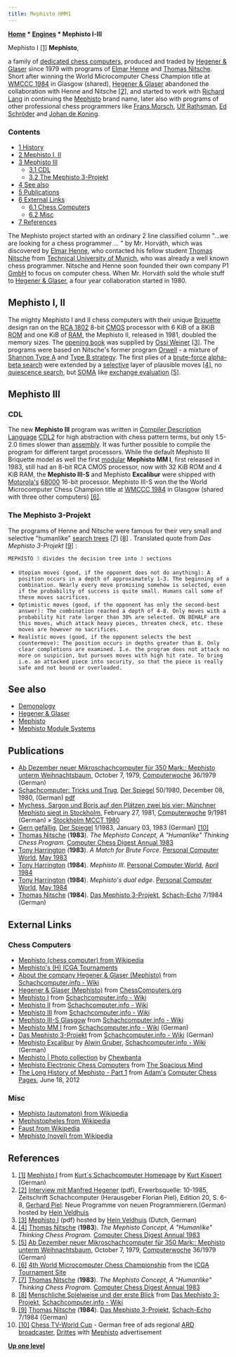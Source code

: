 ```yaml
---
title: Mephisto HMM1
---
```

**[Home](Home "Home") \* [Engines](Engines "Engines") \* Mephisto I-III**



 [](http://www.schachcomputer.at/mep1.htm) Mephisto I <a id="cite-note-1" href="#cite-ref-1">[1]</a> 
**Mephisto**,  

a family of [dedicated chess computers](Dedicated_Chess_Computers "Dedicated Chess Computers"), produced and traded by [Hegener & Glaser](Hegener_%26_Glaser "Hegener & Glaser") since 1979 with programs of [Elmar Henne](Elmar_Henne "Elmar Henne") and [Thomas Nitsche](Thomas_Nitsche "Thomas Nitsche"). Short after winning the World Microcomputer Chess Champion title at [WMCCC 1984](WMCCC_1984 "WMCCC 1984") in Glasgow (shared), [Hegener & Glaser](Hegener_%26_Glaser "Hegener & Glaser") abandoned the collaboration with Henne and Nitsche <a id="cite-note-2" href="#cite-ref-2">[2]</a>, and started to work with [Richard Lang](Richard_Lang "Richard Lang") in continuing the [Mephisto](Mephisto "Mephisto") brand name, later also with programs of other professional chess programmers like [Frans Morsch](Frans_Morsch "Frans Morsch"), [Ulf Rathsman](Ulf_Rathsman "Ulf Rathsman"), [Ed Schröder](Ed_Schroder "Ed Schroder") and [Johan de Koning](Johan_de_Koning "Johan de Koning"). 



### Contents


* [1 History](#history)
* [2 Mephisto I, II](#mephisto-i.2c-ii)
* [3 Mephisto III](#mephisto-iii)
	+ [3.1 CDL](#cdl)
	+ [3.2 The Mephisto 3-Projekt](#the-mephisto-3-projekt)
* [4 See also](#see-also)
* [5 Publications](#publications)
* [6 External Links](#external-links)
	+ [6.1 Chess Computers](#chess-computers)
	+ [6.2 Misc](#misc)
* [7 References](#references)






The Mephisto project started with an ordinary 2 line classified column "...we are looking for a chess programmer ... "
by Mr. Horváth, which was discovered by [Elmar Henne](Elmar_Henne "Elmar Henne"), who contacted his fellow student [Thomas Nitsche](Thomas_Nitsche "Thomas Nitsche") from [Technical University of Munich](Technical_University_of_Munich "Technical University of Munich"), who was already a well known chess programmer. Nitsche and Henne soon founded their own company P1 [GmbH](https://en.wikipedia.org/wiki/Gesellschaft_mit_beschr%C3%A4nkter_Haftung) to focus on computer chess. When Mr. Horváth sold the whole stuff to [Hegener & Glaser](Hegener_%26_Glaser "Hegener & Glaser"), a four year collaboration started in 1980.




## Mephisto I, II


The mighty Mephisto I and II chess computers with their unique [Briquette](https://en.wikipedia.org/wiki/Briquette) design ran on the [RCA 1802](https://en.wikipedia.org/wiki/RCA_1802) 8-bit [CMOS](https://en.wikipedia.org/wiki/CMOS) processor with 6 KiB of a 8KiB [ROM](Memory#ROM "Memory") and one KiB of [RAM](Memory#RAM "Memory"), the Mephisto II, released in 1981, doubled the memory sizes. The [opening book](Opening_Book "Opening Book") was supplied by [Ossi Weiner](Ossi_Weiner "Ossi Weiner") <a id="cite-note-3" href="#cite-ref-3">[3]</a>. The programs were based on Nitsche's former program [Orwell](Orwell "Orwell") - a mixture of [Shannon Type A](Type_A_Strategy "Type A Strategy") and [Type B strategy](Type_B_Strategy "Type B Strategy"). The first plies of a [brute-force](Brute-Force "Brute-Force") [alpha-beta search](Alpha-Beta "Alpha-Beta") were extended by a [selective](Selectivity "Selectivity") layer of plausible moves <a id="cite-note-4" href="#cite-ref-4">[4]</a>, no [quiescence search](Quiescence_Search "Quiescence Search"), but [SOMA](SOMA#SOMAALGO "SOMA") like [exchange evaluation](Static_Exchange_Evaluation "Static Exchange Evaluation") <a id="cite-note-5" href="#cite-ref-5">[5]</a>.




## Mephisto III


### CDL


The new **Mephisto III** program was written in [Compiler Description Language](https://en.wikipedia.org/wiki/Compiler_Description_Language) [CDL2](http://everything2.com/title/CDL2) for high abstraction with chess pattern terms, but only 1.5-2.0 times slower than [assembly](Assembly "Assembly"). It was further possible to compile the program for different target processors. While the default Mephisto III Briquette model as well the first [modular](Mephisto_Module_Systems "Mephisto Module Systems") **Mephisto MM I**, first released in 1983, still had an 8-bit RCA CMOS processor, now with 32 KiB ROM and 4 KiB RAM, the **Mephisto III-S** and Mephisto **Excalibur** were shipped with [Motorola's](index.php?title=Motorola&action=edit&redlink=1 "Motorola (page does not exist)") [68000](68000 "68000") 16-bit processor. Mephisto III-S won the the World Microcomputer Chess Champion title at [WMCCC 1984](WMCCC_1984 "WMCCC 1984") in Glasgow (shared with three other computers) <a id="cite-note-6" href="#cite-ref-6">[6]</a>.



### The Mephisto 3-Projekt


The programs of Henne and Nitsche were famous for their very small and selective "humanlike" [search trees](Search_Tree "Search Tree") <a id="cite-note-7" href="#cite-ref-7">[7]</a> <a id="cite-note-8" href="#cite-ref-8">[8]</a> . Translated quote from *Das Mephisto 3-Projekt* <a id="cite-note-9" href="#cite-ref-9">[9]</a> :




```C++
MEPHISTO 3 divides the decision tree into 3 sections

```

* `Utopian moves (good, if the opponent does not do anything): A position occurs in a depth of approximately 1-3. The beginning of a combination. Nearly every move promising somehow is selected, even if the probability of success is quite small. Humans call some of these moves sacrifices.`
* `Optimistic moves (good, if the opponent has only the second-best answer): The combination reached a depth of 4-8. Only moves with a probability hit rate larger than 30% are selected. ON BEHALF are this moves, which attack heavy pieces, threaten check, etc. these moves are however no sacrifices.`
* `Realistic moves (good, if the opponent selects the best countermove): The position occurs in depths greater than 8. Only clear completions are examined. I.e. the program does not attack no more on suspicion, but pursues moves with high hit rate. To bring i.e. an attacked piece into security, so that the piece is really safe and not bound or overloaded.`


## See also


* [Demonology](Category:Demonology "Category:Demonology")
* [Hegener & Glaser](Hegener_%26_Glaser "Hegener & Glaser")
* [Mephisto](Mephisto "Mephisto")
* [Mephisto Module Systems](Mephisto_Module_Systems "Mephisto Module Systems")


## Publications


* [Ab Dezember neuer Mikroschachcomputer für 350 Mark:: Mephisto unterm Weihnachtsbaum](http://www.computerwoche.de/heftarchiv/1979/36/1194002/), October 7, 1979, [Computerwoche](Computerworld#Woche "Computerworld") 36/1979 (German)
 * [Schachcomputer: Tricks und Trug](http://www.spiegel.de/spiegel/print/d-14334137.html), [Der Spiegel](https://en.wikipedia.org/wiki/Der_Spiegel) 50/1980, December 08, 1980, (German) [pdf](http://wissen.spiegel.de/wissen/image/show.html?did=14334137&aref=image036/2006/06/16/cq-sp198005000620071.pdf) 
* [Mychess, Sargon und Boris auf den Plätzen zwei bis vier: Münchner Mephisto siegt in Stockholm](http://www.computerwoche.de/heftarchiv/1981/9/1185335/), February 27, 1981, [Computerwoche](Computerworld#Woche "Computerworld") 9/1981 (German) » [Stockholm MCCT 1980](Stockholm_MCCT_1980 "Stockholm MCCT 1980")
* [Gern gefällig](http://www.spiegel.de/spiegel/print/d-14018815.html), [Der Spiegel](https://en.wikipedia.org/wiki/Der_Spiegel) 1/1983, January 03, 1983 (German) <a id="cite-note-10" href="#cite-ref-10">[10]</a>
* [Thomas Nitsche](Thomas_Nitsche "Thomas Nitsche") (**1983**). *The Mephisto Concept, A "Humanlike" Thinking Chess Program.* [Computer Chess Digest Annual 1983](Computer_Chess_Reports "Computer Chess Reports")
* [Tony Harrington](Tony_Harrington "Tony Harrington") (**1983**). *A Match for Brute Force*. [Personal Computer World](Personal_Computer_World "Personal Computer World"), [May 1983](http://www.chesscomputeruk.com/html/publication_archive_1983.html)
* [Tony Harrington](Tony_Harrington "Tony Harrington") (**1984**). *Mephisto III*. [Personal Computer World](Personal_Computer_World "Personal Computer World"), [April 1984](http://www.chesscomputeruk.com/html/publication_archive_1984.html)
* [Tony Harrington](Tony_Harrington "Tony Harrington") (**1984**). *Mephisto's dual edge*. [Personal Computer World](Personal_Computer_World "Personal Computer World"), [May 1984](http://www.chesscomputeruk.com/html/publication_archive_1984.html)
* [Thomas Nitsche](Thomas_Nitsche "Thomas Nitsche") (**1984**). [Das Mephisto 3-Projekt](http://www.schach-computer.info/wiki/index.php/Das_Mephisto_3-Projekt), [Schach-Echo](http://de.wikipedia.org/wiki/Schach-Echo) 7/1984 (German)


## External Links


### Chess Computers


* [Mephisto (chess computer) from Wikipedia](https://en.wikipedia.org/wiki/Mephisto_%28chess_computer%29)
* [Mephisto's (H) ICGA Tournaments](https://www.game-ai-forum.org/icga-tournaments/program.php?id=498)
* [About the company Hegener & Glaser (Mephisto)](https://www.schach-computer.info/wiki/index.php?title=Hegener_%26_Glaser_En) from [Schachcomputer.info - Wiki](http://www.schach-computer.info/wiki/index.php/Hauptseite_En)
* [Hegener & Glaser (Mephisto)](http://www.ismenio.com/mephisto.html) from [ChessComputers.org](http://www.ismenio.com/chess_computers.html)
* [Mephisto I](http://www.schach-computer.info/wiki/index.php/Mephisto_I) from [Schachcomputer.info - Wiki](http://www.schach-computer.info/wiki/index.php/Hauptseite_En)
* [Mephisto II](http://www.schach-computer.info/wiki/index.php/Mephisto_II) from [Schachcomputer.info - Wiki](http://www.schach-computer.info/wiki/index.php/Hauptseite_En)
* [Mephisto III](http://www.schach-computer.info/wiki/index.php/Mephisto_III) from [Schachcomputer.info - Wiki](http://www.schach-computer.info/wiki/index.php/Hauptseite_En)
* [Mephisto III-S Glasgow](http://www.schach-computer.info/wiki/index.php/Mephisto_III-S_Glasgow) from [Schachcomputer.info - Wiki](http://www.schach-computer.info/wiki/index.php/Hauptseite_En)
* [Mephisto MM I](http://www.schach-computer.info/wiki/index.php/Mephisto_MM_I) from [Schachcomputer.info - Wiki](http://www.schach-computer.info/wiki/index.php/Hauptseite_En) (German)
* [Das Mephisto 3-Projekt](http://www.schach-computer.info/wiki/index.php/Das_Mephisto_3-Projekt) from [Schachcomputer.info - Wiki](http://www.schach-computer.info/wiki/index.php/Hauptseite_En) (German)
* [Mephisto Excalibur](http://www.schach-computer.info/wiki/index.php/Mephisto_Excalibur) by [Alwin Gruber](index.php?title=Alwin_Gruber&action=edit&redlink=1 "Alwin Gruber (page does not exist)"), [Schachcomputer.info - Wiki](http://www.schach-computer.info/wiki/index.php/Hauptseite_En) (German)
* [Mephisto | Photo collection](http://www.flickr.com/photos/10261668@N05/sets/72157600922171154/) by [Chewbanta](Steve_Blincoe "Steve Blincoe")
* [Mephisto Electronic Chess Computers](http://www.spacious-mind.com/html/mephisto.html) from [The Spacious Mind](The_Spacious_Mind "The Spacious Mind")
* [The Long History of Mephisto - Part 1](http://adamsccpages.blogspot.de/2012/07/the-long-history-of-mephisto-part-1.html) from [Adam's](Adam_Hair "Adam Hair") [Computer Chess Pages](http://adamsccpages.blogspot.de/), June 18, 2012


### Misc


* [Mephisto (automaton) from Wikipedia](https://en.wikipedia.org/wiki/Mephisto_%28automaton%29)
* [Mephistopheles from Wikipedia](https://en.wikipedia.org/wiki/Mephistopheles)
* [Faust from Wikipedia](https://en.wikipedia.org/wiki/Faust)
* [Mephisto (novel) from Wikipedia](https://en.wikipedia.org/wiki/Mephisto_%28novel%29)


## References


1. <a id="cite-ref-1" href="#cite-note-1">[1]</a> [Mephisto I](http://www.schachcomputer.at/mep1.htm) from [Kurt´s Schachcomputer Homepage](http://www.schachcomputer.at/index.htm) by [Kurt Kispert](Kurt_Kispert "Kurt Kispert") (German)
2. <a id="cite-ref-2" href="#cite-note-2">[2]</a> [Interview mit Manfred Hegener](http://www.schaakcomputers.nl/hein_veldhuis/database/files/10-1985,%20Interview%20mit%20Manfred%20Hegener,%20Neue%20Programme%20von%20neuen%20Programmierern.pdf) (pdf), Erwerbsquelle: 10-1985, Zeitschrift Schachcomputer (Herausgeber Florian Piel), Edition 20, S. 6-8, [Gerhard Piel](index.php?title=Gerhard_Piel&action=edit&redlink=1 "Gerhard Piel (page does not exist)"): Neue Programme von neuen Programmierern.(German) hosted by [Hein Veldhuis](Hein_Veldhuis "Hein Veldhuis")
3. <a id="cite-ref-3" href="#cite-note-3">[3]</a> [Mephisto I](http://www.schaakcomputers.nl/hein_veldhuis/database/files/09-1980%20%5BA-5746%5D%20Mephisto%20-%20Mephisto%20%28I%29.pdf) (pdf) hosted by [Hein Veldhuis](Hein_Veldhuis "Hein Veldhuis") (Dutch, German)
4. <a id="cite-ref-4" href="#cite-note-4">[4]</a>  [Thomas Nitsche](Thomas_Nitsche "Thomas Nitsche") (**1983**). *The Mephisto Concept, A "Humanlike" Thinking Chess Program.* [Computer Chess Digest Annual 1983](Computer_Chess_Reports "Computer Chess Reports")
5. <a id="cite-ref-5" href="#cite-note-5">[5]</a>  [Ab Dezember neuer Mikroschachcomputer für 350 Mark:: Mephisto unterm Weihnachtsbaum](http://www.computerwoche.de/heftarchiv/1979/36/1194002/), October 7, 1979, [Computerwoche](Computerworld#Woche "Computerworld") 36/1979 (German)
6. <a id="cite-ref-6" href="#cite-note-6">[6]</a> [4th World Microcomputer Chess Championship](https://www.game-ai-forum.org/icga-tournaments/tournament.php?id=64) from the [ICGA Tournament Site](https://www.game-ai-forum.org/icga-tournaments/)
7. <a id="cite-ref-7" href="#cite-note-7">[7]</a> [Thomas Nitsche](Thomas_Nitsche "Thomas Nitsche") (**1983**). *The Mephisto Concept, A "Humanlike" Thinking Chess Program.* [Computer Chess Digest Annual 1983](Computer_Chess_Reports "Computer Chess Reports")
8. <a id="cite-ref-8" href="#cite-note-8">[8]</a> [Menschliche Spielweise und der erste Blick](http://www.schach-computer.info/wiki/index.php/Das_Mephisto_3-Projekt#Menschliche_Spielweise_und_der_erste_Blick) from [Das Mephisto 3-Projekt](http://www.schach-computer.info/wiki/index.php/Das_Mephisto_3-Projekt), [Schachcomputer.info - Wiki](http://www.schach-computer.info/wiki/index.php/Hauptseite_En)
9. <a id="cite-ref-9" href="#cite-note-9">[9]</a> [Thomas Nitsche](Thomas_Nitsche "Thomas Nitsche") (**1984**). [Das Mephisto 3-Projekt](http://www.schach-computer.info/wiki/index.php/Das_Mephisto_3-Projekt), [Schach-Echo](http://de.wikipedia.org/wiki/Schach-Echo) 7/1984 (German)
10. <a id="cite-ref-10" href="#cite-note-10">[10]</a> [Chess TV-World Cup](http://www.youtube.com/watch?v=yYNZtRDgH0c) - German free of ads regional [ARD broadcaster](https://en.wikipedia.org/wiki/ARD_%28broadcaster%29), [Drittes](http://de.wikipedia.org/wiki/Drittes_Fernsehprogramm) with [Mephisto](Mephisto "Mephisto") advertisement

**[Up one level](Engines "Engines")**







 

